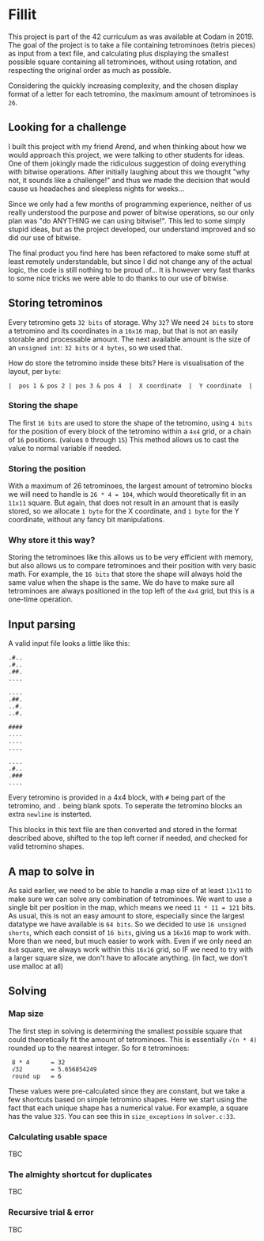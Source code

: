 # Fillit

This project is part of the 42 curriculum as was available at Codam in 2019.
The goal of the project is to take a file containing tetrominoes (tetris pieces)
as input from a text file, and calculating plus displaying the smallest
possible square containing all tetrominoes, without using rotation, and respecting the original order as much as possible.

Considering the quickly increasing complexity, and the chosen display format of
a letter for each tetromino, the maximum amount of tetrominoes is `26`.

## Looking for a challenge
I built this project with my friend Arend, and when thinking about how we would
approach this project, we were talking to other students for ideas. One of them
jokingly made the ridiculous suggestion of doing everything with bitwise operations.
After initially laughing about this we thought "why not, it sounds like a challenge!"
and thus we made the decision that would cause us headaches and sleepless nights
for weeks...

Since we only had a few months of programming experience, neither of us really
understood the purpose and power of bitwise operations, so our only plan was
"do ANYTHING we can using bitwise!". This led to some simply stupid ideas, but as
the project developed, our understand improved and so did our use of bitwise.

The final product you find here has been refactored to make some stuff at least
remotely understandable, but since I did not change any of the actual logic,
the code is still nothing to be proud of...
It is however very fast thanks to some nice tricks we were able to do thanks to our use of bitwise.

## Storing tetrominos
Every tetromino gets `32 bits` of storage. Why `32`? We need `24 bits` to store
a tetromino and its coordinates in a `16x16` map, but that is not an easily storable  and processable amount.
The next available amount is the size of an `unsigned int`: `32 bits` or `4 bytes`, so we used that.

How do store the tetromino inside these bits? Here is visualisation of the layout, per `byte`:
```
|  pos 1 & pos 2 | pos 3 & pos 4  |  X coordinate  |  Y coordinate  |
```
### Storing the shape
The first `16 bits` are used to store the shape of the tetromino, using `4 bits` for the position of every block of the tetromino within a `4x4` grid, or a chain of `16` positions. (values `0` through `15`)
This method allows us to cast the value to normal variable if needed.

### Storing the position
With a maximum of 26 tetrominoes, the largest amount of tetromino blocks we will need to handle is `26 * 4 = 104`, which would theoretically fit in an `11x11` square. But again, that does not result in an amount that is easily stored, so we allocate `1 byte` for the X coordinate, and `1 byte` for the Y coordinate, without any fancy bit manipulations.

### Why store it this way?
Storing the tetrominoes like this allows us to be very efficient with memory, but also allows us to compare tetrominoes and their position with very basic math. For example, the `16 bits` that store the shape will always hold the same value when the shape is the same. We do have to make sure all tetrominoes are always positioned in the top left of the `4x4` grid, but this is a one-time operation.

## Input parsing
A valid input file looks a little like this:
```
.#..
.#..
.##.
....

....
.##.
..#.
..#.

####
....
....
....

....
.#..
.###
....

```
Every tetromino is provided in a 4x4 block, with `#` being part of the tetromino,
and `.` being blank spots. To seperate the tetromino blocks an extra `newline` is insterted.

This blocks in this text file are then converted and stored in the format described above, shifted to the top left corner if needed, and checked for valid tetromino shapes.

## A map to solve in
As said earlier, we need to be able to handle a map size of at least `11x11` to make sure we can solve any combination of tetrominoes. We want to use a single bit per position in the map, which means we need `11 * 11 = 121` bits. As usual, this is not an easy amount to store, especially since the largest datatype we have available is `64 bits`. So we decided to use `16 unsigned shorts`, which each consist of `16 bits`, giving us a `16x16` map to work with. More than we need, but much easier to work with. Even if we only need an `8x8` square, we always work within this `16x16` grid, so IF we need to try with a larger square size, we don't have to allocate anything. (in fact, we don't use malloc at all)

## Solving

### Map size
The first step in solving is determining the smallest possible square that could theoretically fit the amount of tetrominoes. This is essentially `√(n * 4)` rounded up to the nearest integer. So for `8` tetrominoes:
```
 8 * 4 		= 32
 √32		= 5.656854249
 round up	= 6
 ```
These values were pre-calculated since they are constant, but we take a few shortcuts based on simple tetromino shapes. Here we start using the fact that each unique shape has a numerical value. For example, a square has the value `325`. You can see this in `size_exceptions` in `solver.c:33`.

### Calculating usable space
TBC

### The almighty shortcut for duplicates
TBC

### Recursive trial & error
TBC
